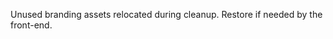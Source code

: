 <!-- FILE: /_trash/var/www/blackroad/assets/README.md -->
Unused branding assets relocated during cleanup. Restore if needed by the
front-end.
